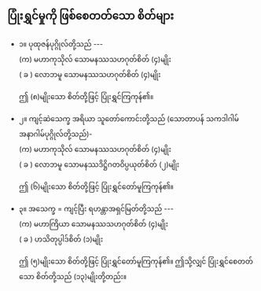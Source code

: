 ## ပြုံးရွှင်မှုကို ဖြစ်စေတတ်သော စိတ်များ

- ၁။ ပုထုဇန်ပုဂ္ဂိုလ်တို့သည် ---
<br>(က) မဟာကုသိုလ် သောမနဿသဟဂုတ်စိတ် (၄)မျိုး
<br>( ခ ) လောဘမူ သောမနဿသဟဂုတ်စိတ် (၄)မျိုး

    ဤ (၈)မျိုးသော စိတ်တို့ဖြင့် ပြုံးရွှင်ကြကုန်၏။

- ၂။ ကျင့်ဆဲသေက္ခ အရိယာ သူတော်ကောင်းတို့သည် (သောတာပန် သကဒါဂါမ် အနာဂါမ်ပုဂ္ဂိုလ်တို့သည်)-
<br>(က) မဟာကုသိုလ် သောမနဿသဟဂုတ်စိတ် (၄)မျိုး
<br>( ခ ) လောဘမူ သောမနဿဒိဋ္ဌိဂတဝိပ္ပယုတ်စိတ် (၂)မျိုး

    ဤ (၆)မျိုးသော စိတ်တို့ဖြင့် ပြုံးရွှင်တော်မူကြကုန်၏။

- ၃။ အသေက္ခ = ကျင့်ပြီး ရဟန္တာအရှင်မြတ်တို့သည် ---
<br>(က) မဟာကြိယာ သောမနဿသဟဂုတ်စိတ် (၄)မျိုး
<br>( ခ ) ဟသိတုပ္ပါဒ်စိတ် (၁)မျိုး

    ဤ (၅)မျိုးသော စိတ်တို့ဖြင့် ပြုံးရွှင်တော်မူကြကုန်၏။
    ဤသို့လျှင် ပြုံးရွှင်စေတတ်သော စိတ်တို့သည် (၁၃)မျိုးတို့တည်း။